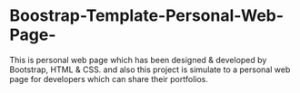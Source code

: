 # Boostrap-Template-Personal-Web-Page-
This is personal web page which has been designed &amp; developed by Bootstrap, HTML &amp; CSS. and also this project is simulate to a personal web page for developers which can share their portfolios.
